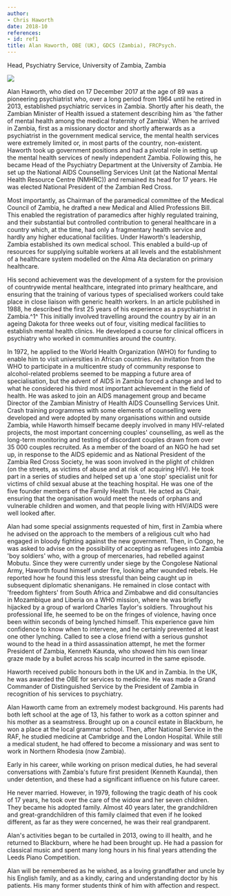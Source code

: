 ```yaml
---
author:
- Chris Haworth
date: 2018-10
references:
- id: ref1
title: Alan Haworth, OBE (UK), GDCS (Zambia), FRCPsych.
---
```


Head, Psychiatry Service, University of Zambia, Zambia

![](S205646941800027X_inline1.jpg)

Alan Haworth, who died on 17 December 2017 at the age of 89 was a
pioneering psychiatrist who, over a long period from 1964 until he
retired in 2013, established psychiatric services in Zambia. Shortly
after his death, the Zambian Minister of Health issued a statement
describing him as 'the father of mental health among the medical
fraternity of Zambia'. When he arrived in Zambia, first as a missionary
doctor and shortly afterwards as a psychiatrist in the government
medical service, the mental health services were extremely limited or,
in most parts of the country, non-existent. Haworth took up government
positions and had a pivotal role in setting up the mental health
services of newly independent Zambia. Following this, he became Head of
the Psychiatry Department at the University of Zambia. He set up the
National AIDS Counselling Services Unit (at the National Mental Health
Resource Centre (NMHRC)) and remained its head for 17 years. He was
elected National President of the Zambian Red Cross.

Most importantly, as Chairman of the paramedical committee of the
Medical Council of Zambia, he drafted a new Medical and Allied
Professions Bill. This enabled the registration of paramedics after
highly regulated training, and their substantial but controlled
contribution to general healthcare in a country which, at the time, had
only a fragmentary health service and hardly any higher educational
facilities. Under Haworth\'s leadership, Zambia established its own
medical school. This enabled a build-up of resources for supplying
suitable workers at all levels and the establishment of a healthcare
system modelled on the Alma Ata declaration on primary healthcare.

His second achievement was the development of a system for the provision
of countrywide mental healthcare, integrated into primary healthcare,
and ensuring that the training of various types of specialised workers
could take place in close liaison with generic health workers. In an
article published in 1988, he described the first 25 years of his
experience as a psychiatrist in Zambia.^1^ This initially involved
travelling around the country by air in an ageing Dakota for three weeks
out of four, visiting medical facilities to establish mental health
clinics. He developed a course for clinical officers in psychiatry who
worked in communities around the country.

In 1972, he applied to the World Health Organization (WHO) for funding
to enable him to visit universities in African countries. An invitation
from the WHO to participate in a multicentre study of community response
to alcohol-related problems seemed to be mapping a future area of
specialisation, but the advent of AIDS in Zambia forced a change and led
to what he considered his third most important achievement in the field
of health. He was asked to join an AIDS management group and became
Director of the Zambian Ministry of Health AIDS Counselling Services
Unit. Crash training programmes with some elements of counselling were
developed and were adopted by many organisations within and outside
Zambia, while Haworth himself became deeply involved in many HIV-related
projects, the most important concerning couples' counselling, as well as
the long-term monitoring and testing of discordant couples drawn from
over 35 000 couples recruited. As a member of the board of an NGO he had
set up, in response to the AIDS epidemic and as National President of
the Zambia Red Cross Society, he was soon involved in the plight of
children (on the streets, as victims of abuse and at risk of acquiring
HIV). He took part in a series of studies and helped set up a 'one stop'
specialist unit for victims of child sexual abuse at the teaching
hospital. He was one of the five founder members of the Family Health
Trust. He acted as Chair, ensuring that the organisation would meet the
needs of orphans and vulnerable children and women, and that people
living with HIV/AIDS were well looked after.

Alan had some special assignments requested of him, first in Zambia
where he advised on the approach to the members of a religious cult who
had engaged in bloody fighting against the new government. Then, in
Congo, he was asked to advise on the possibility of accepting as
refugees into Zambia 'boy soldiers' who, with a group of mercenaries,
had rebelled against Mobutu. Since they were currently under siege by
the Congolese National Army, Haworth found himself under fire, looking
after wounded rebels. He reported how he found this less stressful than
being caught up in subsequent diplomatic shenanigans. He remained in
close contact with 'freedom fighters' from South Africa and Zimbabwe and
did consultancies in Mozambique and Liberia on a WHO mission, where he
was briefly hijacked by a group of warlord Charles Taylor\'s soldiers.
Throughout his professional life, he seemed to be on the fringes of
violence, having once been within seconds of being lynched himself. This
experience gave him confidence to know when to intervene, and he
certainly prevented at least one other lynching. Called to see a close
friend with a serious gunshot wound to the head in a third assassination
attempt, he met the former President of Zambia, Kenneth Kaunda, who
showed him his own linear graze made by a bullet across his scalp
incurred in the same episode.

Haworth received public honours both in the UK and in Zambia. In the UK,
he was awarded the OBE for services to medicine. He was made a Grand
Commander of Distinguished Service by the President of Zambia in
recognition of his services to psychiatry.

Alan Haworth came from an extremely modest background. His parents had
both left school at the age of 13, his father to work as a cotton
spinner and his mother as a seamstress. Brought up on a council estate
in Blackburn, he won a place at the local grammar school. Then, after
National Service in the RAF, he studied medicine at Cambridge and the
London Hospital. While still a medical student, he had offered to become
a missionary and was sent to work in Northern Rhodesia (now Zambia).

Early in his career, while working on prison medical duties, he had
several conversations with Zambia\'s future first president (Kenneth
Kaunda), then under detention, and these had a significant influence on
his future career.

He never married. However, in 1979, following the tragic death of his
cook of 17 years, he took over the care of the widow and her seven
children. They became his adopted family. Almost 40 years later, the
grandchildren and great-grandchildren of this family claimed that even
if he looked different, as far as they were concerned, he was their real
grandparent.

Alan\'s activities began to be curtailed in 2013, owing to ill health,
and he returned to Blackburn, where he had been brought up. He had a
passion for classical music and spent many long hours in his final years
attending the Leeds Piano Competition.

Alan will be remembered as he wished, as a loving grandfather and uncle
by his English family, and as a kindly, caring and understanding doctor
by his patients. His many former students think of him with affection
and respect.
